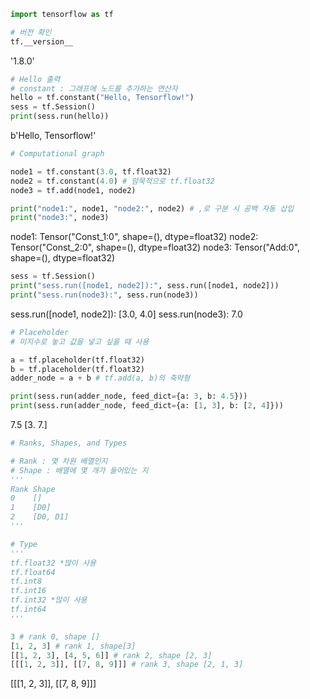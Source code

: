 ```python
import tensorflow as tf
```




```python
# 버전 확인
tf.__version__
```

'1.8.0'




```python
# Hello 출력
# constant : 그래프에 노드를 추가하는 연산자
hello = tf.constant("Hello, Tensorflow!")
sess = tf.Session()
print(sess.run(hello))
```

b'Hello, Tensorflow!'



```python
# Computational graph
```


```python
node1 = tf.constant(3.0, tf.float32)
node2 = tf.constant(4.0) # 암묵적으로 tf.float32
node3 = tf.add(node1, node2)
```


```python
print("node1:", node1, "node2:", node2) # ,로 구분 시 공백 자동 삽입
print("node3:", node3)
```

node1: Tensor("Const_1:0", shape=(), dtype=float32) node2: Tensor("Const_2:0", shape=(), dtype=float32)
node3: Tensor("Add:0", shape=(), dtype=float32)



```python
sess = tf.Session()
print("sess.run([node1, node2]):", sess.run([node1, node2]))
print("sess.run(node3):", sess.run(node3))
```

sess.run([node1, node2]): [3.0, 4.0]
sess.run(node3): 7.0



```python
# Placeholder
# 미지수로 놓고 값을 넣고 싶을 때 사용
```


```python
a = tf.placeholder(tf.float32)
b = tf.placeholder(tf.float32)
adder_node = a + b # tf.add(a, b)의 축약형

print(sess.run(adder_node, feed_dict={a: 3, b: 4.5}))
print(sess.run(adder_node, feed_dict={a: [1, 3], b: [2, 4]}))
```

7.5
[3. 7.]



```python
# Ranks, Shapes, and Types

# Rank : 몇 차원 배열인지
# Shape : 배열에 몇 개가 들어있는 지
'''
Rank Shape
0    [] 
1    [D0]
2    [D0, D1]
'''

# Type
'''
tf.float32 *많이 사용
tf.float64
tf.int8
tf.int16
tf.int32 *많이 사용
tf.int64
'''
```




```python
3 # rank 0, shape []
[1, 2, 3] # rank 1, shape[3]
[[1, 2, 3], [4, 5, 6]] # rank 2, shape [2, 3]
[[[1, 2, 3]], [[7, 8, 9]]] # rank 3, shape [2, 1, 3]
```

[[[1, 2, 3]], [[7, 8, 9]]]


